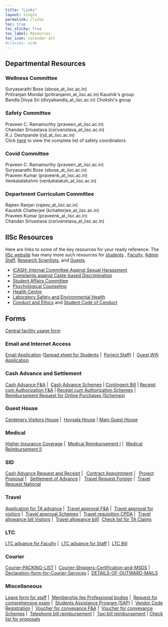 ```yaml
---
title: "Links"
layout: single
permalink: /links
toc: true
toc_sticky: true
toc_label: Resources
toc_icon: calendar-alt
#classes: wide
---
```

## Departmental Resources

### Wellness Committee

Suryasarathi Bose (sbose_at_iisc.ac.in)<br>
Pritiranjan Mondal (pritiranjanm_at_iisc.ac.in) Kaushik's group<br>
Bandla Divya Sri (divyabandla_at_iisc.ac.in)  Chokshi's group<br>

### Safety Committee
Praveen C. Ramamurthy (praveen_at_iisc.ac.in)<br>
Chandan Srivastava (csrivanstava_at_iisc.ac.in)<br>
R.J. Deshpande (rjd_at_iisc.ac.in)<br>
Click <a href="/pdfs/safety.pdf">here</a> to view the complete list of safety coordinators.

### Covid Committee
Praveen C. Ramamurthy (praveen_at_iisc.ac.in)<br>
Suryasarathi Bose (sbose_at_iisc.ac.in)<br>
Praveen Kumar (praveenk_at_iisc.ac.in)<br>
Venkatalakshmi (venkatalaksh_at_iisc.ac.in)<br>

### Department Curriculum Committee
Rajeev Ranjan (rajeev_at_iisc.ac.in)<br>
Kaushik Chatterjee (kchatterjee_at_iisc.ac.in)<br>
Praveen Kumar (praveenk_at_iisc.ac.in)<br>
Chandan Srivastava (csrivanstava_at_iisc.ac.in)<br>


## IISc Resources

Here are links to some of the key resources for your ready reference. The <a href="https://www.iisc.ac.in/about/" target="_blank">IISc website</a> has many more such resources for <a href="https://www.iisc.ac.in/about/student-corner/" target="_blank">students</a> , <a href="https://www.iisc.ac.in/about/faculty-corner/" target="_blank">Faculty</a>, <a href="https://www.iisc.ac.in/about/staff-corner/" target="_blank">Admin Staff</a>, <a href="https://www.iisc.ac.in/research-scientists-corner/" target="_blank">Research Scientists</a>, and <a href="https://www.iisc.ac.in/about/guests-corner/" target="_blank">Guests</a>.   
 
<ul>
<li><a href="http://www.iisc.ac.in/icash/" target="_blank">ICASH: Internal Committee Against Sexual Harassment</a></li>
<li><a href="http://www.iisc.ac.in/complaints-related-to-caste-based-discrimination/" target="_blank">Complaints against Caste-based Discrimination</a></li>
<li><a href="https://www.iisc.ac.in/wp-content/uploads/2021/06/Memorandum-Reconstituted-Students-Affairs-Committee-signed-2021.pdf" target="_blank">Student Affairs Committee</a></li>
<li><a href="https://www.iisc.ac.in/health-centre/psycological-counseling/" target="_blank">Psychological Counseling</a></li>
<li><a href="https://iisc.ac.in/health-centre/" target="_blank">Health Centre</a></li>
<li><a href="https://olseh.iisc.ac.in/" target="_blank">Laboratory Safety and Environmental Health</a></li>
<li><a href="https://www.iisc.ac.in/about/student-corner/academic-integrity/" target="_blank">Conduct and Ethics</a> and <a href="https://www.iisc.ac.in/wp-content/uploads/2019/07/iisc_students-code-of-conduct_FINAL_24-07-2019.pdf" target="_blank">Student Code of Conduct</a></li>
</ul>

## Forms

<a href="/docs/central-facility.docx">Central facility usage form</a>

### Email and Internet Access

<a href="/pdfs/MTE-Email-Application.pdf">Email Application</a> (<a href="/docs/MTE-Students-Dummy.xlsx">Spread sheet for Students</a> | 
<a href="/docs/MTE-ProjectStaff-Dummy.xlsx">Porject Staff</a>) | 
<a href="/pdfs/MTE-Guest-Wifi.pdf">Guest Wifi Application</a>

### Cash Advance and Settlement

<a href="/docs/Cash-Advance-FA.doc">Cash Advance F&amp;A</a> | 
<a href="/docs/Cash-Advance-Schemes.doc">Cash Advance Schemes</a> | 
<a href="/docs/Contingent-Bill.doc">Contingent Bill</a> | 
<a href="/docs/Receipt-cum-Authorisation-FA.doc">Receipt cum Authorization F&amp;A</a> | 
<a href="/docs/Receipt-cum-Authorisation-Schemes.doc">Receipt cum Authorization Schemes</a> | 
<a href="/docs/Reimbursement-Request-For-Online-Purchases-Schemes.doc">Reimbursement Request for Online Purchases (Schemes)</a>

### Guest House

<a href="/docs/Request-for-Centenary-Visitors-House-New.doc">Centenary Visitors House</a> | 
<a href="/docs/Hoysala-request-form-Modi.docx">Hoysala House</a> | 
<a href="/docs/Request-for-Accomodation-at-Guest-house.doc">Main Guest House</a>
                           
### Medical

<a href="/docs/Higher-Insurance-coverage-Option-form.docx">Higher Insurance Coverage</a> | 
<a href="/docs/Medical-Reimbursement-I.doc">Medical Reimbursement I</a> | 
<a href="/docs/Medical-Reimbursement-II.doc">Medical Reimbursement II</a>
                            
### SID

<a href="/docs/Cash-Advance-Request-and-Receipt.doc">Cash Advance Request and Receipt</a> |  
<a href="/docs/Contract-appointment.doc">Contract Appointment</a> |  
<a href="/docs/Project-Proposal.doc">Project Proposal</a> |  
<a href="/docs/Settlement-of-Advance.docx">Settlement of Advance</a> |  
<a href="/docs/Travel-Request-Foreign.doc">Travel Request Foreign</a> | 
<a href="/docs/Travel-Request-National.doc">Travel Request National</a>

### Travel

<a href="/docs/Application-for-TA-Advance.doc">Application for TA advance</a> | 
<a href="/docs/Travel-Approval-F-A.doc">Travel approval F&amp;A</a> | 
<a href="/docs/Travel-Approval-For-visitors.doc">Travel approval for visitors</a> | 
<a href="/docs/Travel-Approval-Schemes.doc">Travel approval Schemes</a> | 
<a href="/docs/Travel-Requisition-CPDA.doc">Travel requisition CPDA</a> | 
<a href="/docs/Travelling-allowance-Bill-Visitors.doc">Travel allowance bill Visitors</a> | 
<a href="/docs/Travelling-Allowance-Bill.doc">Travel allowance bill</a>| 
<a href="/docs/Check-Sheet-for-TA-claim.pdf">Check list for TA Claims</a>

### LTC

<a href="/docs/LTC-Advance-For-Faculty.doc">LTC advance for Faculty</a> | 
<a href="/docs/LTC-Advance-Staff.doc">LTC advance for Staff</a> | 
<a href="/docs/LTC-BILL.docx">LTC Bill</a>

### Courier

<a href="/docs/Courier-PACKING-LIST.doc">Courier-PACKING-LIST</a> | 
<a href="/docs/Courier-Shippers-Certification-and-MSDS.doc">Courier-Shippers-Certification-and-MSDS</a> | 
<a href="/docs/Declaration-form-for-Courier-Services.doc">Declaration-form-for-Courier-Services</a> | 
<a href="/docs/DETAILS-OF-OUTWARD-MAILS.doc">DETAILS-OF-OUTWARD-MAILS</a>

### Miscellaneous

<a href="/docs/Leave-form-Staff.docx">Leave form for staff</a> | 
<a href="/docs/Membership-Fee-Professional-Body.pdf">Membership fee Professional bodies</a> | 
<a href="/docs/Request-for-Compre-Exam.doc">Request for comprehensive exam</a> | 
<a href="/docs/Stud-Assit-ProgSAP.docx">Students Assistance Program (SAP)</a> | 
<a href="/docs/VENDOR-CODE-Regn.docx">Vendor Code Registration</a> | 
<a href="/docs/Voucher-for-conveyance-F-A.doc">Voucher for conveyance F&amp;A</a> | 
<a href="/docs/Voucher-for-conveyance-Schemes.doc">Voucher for conveyance Schemes</a> | 
<a href="/docs/Telephone-reimb-form.doc">Telephone bill reimbursement</a> | 
<a href="/docs/Taxi-Bill-Reimb-Application.doc">Taxi bill reimbursement</a> | 
<a href="/docs/Check-list-for-proposals.doc">Check list for proposals</a>